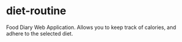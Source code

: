 # diet-routine
Food Diary Web Application. Allows you to keep track of calories, and adhere to the selected diet.
